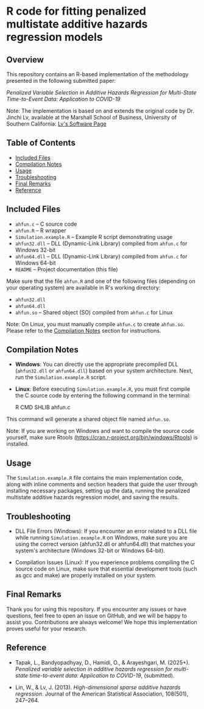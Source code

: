 # R code for fitting penalized multistate additive hazards regression models

## Overview 

This repository contains an R-based implementation of the methodology presented in the following submitted paper:

*Penalized Variable Selection in Additive Hazards Regression for Multi-State Time-to-Event Data: Application to COVID-19*

Note: The implementation is based on and extends the original code by Dr. Jinchi Lv, available at the Marshall School of Business, University of Southern California: [Lv's Software Page](https://faculty.marshall.usc.edu/jinchi-lv/publications/software/)


## Table of Contents

* [Included Files](#includedfiles)
* [Compilation Notes](#compilationnotes)
* [Usage](#usage)
* [Troubleshooting](#troubleshooting)
* [Final Remarks](#finalremarks)
* [Reference](#reference)


## Included Files

* `ahfun.c`              – C source code  
* `ahfun.R`              – R wrapper  
* `Simulation.example.R` – Example R script demonstrating usage  
* `ahfun32.dll`          – DLL (Dynamic-Link Library) compiled from `ahfun.c` for Windows 32-bit
* `ahfun64.dll`          – DLL (Dynamic-Link Library) compiled from `ahfun.c` for Windows 64-bit 
* `README`               – Project documentation (this file)

Make sure that the file `ahfun.R` and one of the following files (depending on your operating system) are available in R's working directory:

* `ahfun32.dll`
* `ahfun64.dll`
* `ahfun.so`          – Shared object (SO) compiled from `ahfun.c` for Linux
 
 Note: On Linux, you must manually compile `ahfun.c` to create `ahfun.so`. Please refer to the [Compilation Notes](#compilationnotes) section for instructions.


## Compilation Notes

* **Windows**: You can directly use the appropriate precompiled DLL (`ahfun32.dll` or `ahfun64.dll`) based on your system architecture. Next, run the `Simulation.example.R` script.

* **Linux**: Before executing `Simulation.example.R`, you must first compile the C source code by entering the following command in the terminal:  
  
  R CMD SHLIB ahfun.c

This command will generate a shared object file named `ahfun.so`.


Note: If you are working on Windows and want to compile the source code yourself, make sure Rtools (https://cran.r-project.org/bin/windows/Rtools) is installed.


## Usage

The `Simulation.example.R` file contains the main implementation code, along with inline comments and section headers that guide the user through installing necessary packages, setting up the data, running the penalized multistate additive hazards regression model, and saving the results.


## Troubleshooting

* DLL File Errors (Windows): If you encounter an error related to a DLL file while running `Simulation.example.R` on Windows, make sure you are using the correct version (ahfun32.dll or ahfun64.dll) that matches your system's architecture (Windows 32-bit or Windows 64-bit).

* Compilation Issues (Linux): If you experience problems compiling the C source code on Linux, make sure that essential development tools (such as gcc and make) are properly installed on your system.


## Final Remarks

Thank you for using this repository. If you encounter any issues or have questions, feel free to open an issue on GitHub, and we will be happy to assist you. Contributions are always welcome! We hope this implementation proves useful for your research.


## Reference

* Tapak, L., Bandyopadhyay, D., Hamidi, O., & Arayeshgari, M. (2025+). *Penalized variable selection in additive hazards regression for multi-state time-to-event data: Application to COVID-19*, (submitted).

* Lin, W., & Lv, J. (2013). *High-dimensional sparse additive hazards regression*. Journal of the American Statistical Association, 108(501), 247–264.

